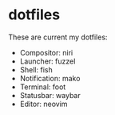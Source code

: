 # dotfiles
These are current my dotfiles:
- Compositor: niri
- Launcher: fuzzel
- Shell: fish
- Notification: mako
- Terminal: foot
- Statusbar: waybar
- Editor: neovim
